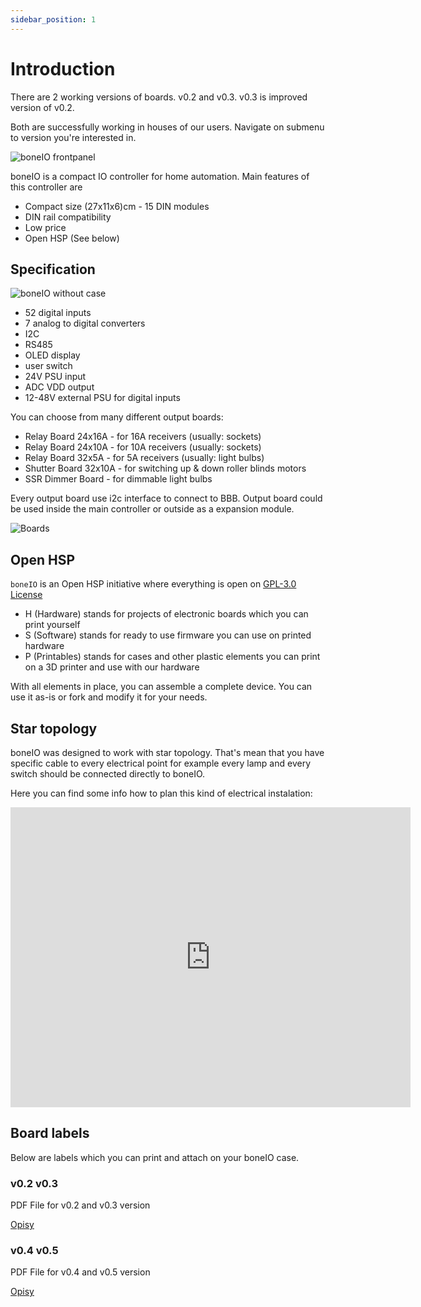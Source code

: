 ```yaml
---
sidebar_position: 1
---
```


# Introduction

There are 2 working versions of boards. v0.2 and v0.3. v0.3 is improved version of v0.2.

Both are successfully working in houses of our users.
Navigate on submenu to version you're interested in.

![boneIO frontpanel](/img/frontpanel.jpg)

boneIO is a compact IO controller for home automation. Main features of this controller are

- Compact size (27x11x6)cm - 15 DIN modules
- DIN rail compatibility
- Low price
- Open HSP (See below)

## Specification

![boneIO without case](/img/boneIO_v0_2_full_without_case.jpg)

- 52 digital inputs
- 7 analog to digital converters
- I2C
- RS485
- OLED display
- user switch
- 24V PSU input
- ADC VDD output
- 12-48V external PSU for digital inputs

You can choose from many different output boards:

- Relay Board 24x16A - for 16A receivers (usually: sockets)
- Relay Board 24x10A - for 10A receivers (usually: sockets)
- Relay Board 32x5A - for 5A receivers (usually: light bulbs)
- Shutter Board 32x10A - for switching up & down roller blinds motors
- SSR Dimmer Board - for dimmable light bulbs

Every output board use i2c interface to connect to BBB. Output board could be used inside the main controller or outside as a expansion module.

![Boards](/img/boards.jpg)

## Open HSP

`boneIO` is an Open HSP initiative where everything is open on [GPL-3.0 License](https://github.com/boneIO-eu/boneIO/blob/main/LICENSE)

- H (Hardware) stands for projects of electronic boards which you can print yourself
- S (Software) stands for ready to use firmware you can use on printed hardware
- P (Printables) stands for cases and other plastic elements you can print on a 3D printer and use with our hardware

With all elements in place, you can assemble a complete device. You can use it as-is or fork and modify it for your needs.

## Star topology

boneIO was designed to work with star topology. That's mean that you have specific cable to every electrical point for example every lamp and every switch should be connected directly to boneIO.

Here you can find some info how to plan this kind of electrical instalation:

<iframe src="https://www.youtube.com/embed/6winSE5_7IE" frameborder="0" allowfullscreen="true" webkitallowfullscreen="true" mozallowfullscreen="true" width="640" height="480"></iframe>

## Board labels

Below are labels which you can print and attach on your boneIO case.

### v0.2 v0.3

PDF File for v0.2 and v0.3 version

[Opisy](/opisy_v02_v03.pdf)

### v0.4 v0.5

PDF File for v0.4 and v0.5 version

[Opisy](/opisy_v04_v05.pdf)
